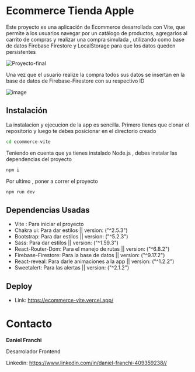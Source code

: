 # Ecommerce Tienda Apple 
Este proyecto es una aplicación de Ecommerce desarrollada con Vite, que permite a los usuarios navegar por un catálogo de productos, agregarlos al carrito de compras y realizar una compra simulada , utilizando como base de datos Firebase Firestore y LocalStorage para que los datos queden persistentes

![Proyecto-final](https://user-images.githubusercontent.com/102195964/227322783-f47c0917-d5fa-4fb9-aea5-a010d6e6f0ba.gif)

Una vez que el usuario realize la compra todos sus datos se insertan en la base de datos de Firebase-Firestore con su respectivo ID

![image](https://user-images.githubusercontent.com/102195964/227327856-3f89569f-e4d1-48f2-92bb-38fbb8b1374b.png)


## Instalación
La instalacion y ejecucion de la app es sencilla. Primero tienes que clonar el repositorio y luego te debes posicionar en el directorio creado 
```bash
cd ecommerce-vite
```
Teniendo en cuenta que ya tienes instalado Node.js , debes instalar las dependencias del proyecto
```bash
npm i
```
Por ultimo , poner a correr el proyecto
```bash
npm run dev
```
## Dependencias Usadas

- Vite : Para iniciar el proyecto
- Chakra ui: Para dar estilos || version: ("^2.5.3")
- Bootstrap: Para dar estilos || version: ("^5.2.3")
- Sass: Para dar estilos || version: ("^1.59.3")
- React-Router-Dom: Para el manejo de rutas  || version: ("^6.8.2")
- Firebase-Firestore: Para la base de datos  || version: ("^9.17.2")
- React-reveal: Para darle animaciones a la app  || version: ("^1.2.2")
- Sweetalert: Para las alertas || version: ("^2.1.2")


## Deploy 
- Link: https://ecommerce-vite.vercel.app/
# Contacto 
**Daniel Franchi**

Desarrolador Frontend

 Linkedin: https://www.linkedin.com/in/daniel-franchi-409359238//
